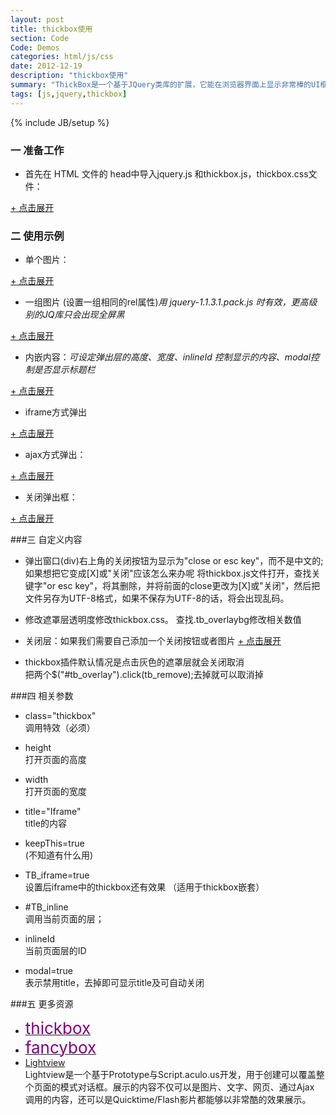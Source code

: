 ```yaml
---
layout: post
title: thickbox使用
section: Code
Code: Demos
categories: html/js/css
date: 2012-12-19
description: "thickbox使用"
summary: "ThickBox是一个基于JQuery类库的扩展，它能在浏览器界面上显示非常棒的UI框，它可以显示单图片，多图片，ajax请求内容或链接内容."
tags: [js,jquery,thickbox]
---
```

{% include JB/setup %}

### 一  准备工作
-   首先在 HTML 文件的 head中导入jquery.js 和thickbox.js，thickbox.css文件：  

<a href="#" onclick="javascript:toggle(this);">+ 点击展开</a>
<div style="display:none;">
{% highlight javascript %}
<script src="jquery.js" type="text/javascript"></script>    //jquery
<script src="thickbox.js" type="text/javascript"></script>  //thickbox
<link rel="stylesheet" href="thickbox.css" type="text/css" /> //弹出层样式
{% endhighlight %}
</div>

### 二  使用示例

-   单个图片： 

<a href="#" onclick="javascript:toggle(this);">+ 点击展开</a>
<div style="display:none;">
{% highlight javascript %}
//title控制显示的标题显示 
<a href="big.jpg" title="点击小图看大图" class="thickbox">  
    <img src="small.jpg" alt="Single Image" />  
</a>
{% endhighlight %}
</div>

-   一组图片 (设置一组相同的rel属性)*用 jquery-1.1.3.1.pack.js 时有效，更高级别的JQ库只会出现全屏黑*

<a href="#" onclick="javascript:toggle(this);">+ 点击展开</a>
<div style="display:none;">
{% highlight javascript %}
<a href="1.jpg" title="1" class="thickbox" rel="gallery-plants"><img src="1_t.jpg" alt="Plant1" /></a>  
<a href="2.jpg" title="1" class="thickbox" rel="gallery-plants"><img src="2_t.jpg" alt="Plant2" /></a>  
<a href="3.jpg" title="1" class="thickbox" rel="gallery-plants"><img src="3_t.jpg" alt="Plant3" /></a>  
<a href="4.jpg" title="1" class="thickbox" rel="gallery-plants"><img src="4_t.jpg" alt="Plant4" /></a>
{% endhighlight %}
</div>

-   内嵌内容：*可设定弹出层的高度、宽度、inlineId 控制显示的内容、modal控制是否显示标题栏*

<a href="#" onclick="javascript:toggle(this);">+ 点击展开</a>
<div style="display:none;">
{% highlight javascript %}
<input type="button" alt="#TB_inline?height=200&width=300&inlineId=test" title="按钮" value="显示" class="thickbox" />
或  
<a href="#TB_inline?height=200&width=300&inlineId=hiddenModalContent&modal=true" title="链接" class="thickbox">显示</a>  
<div id="test" style="display:none">这里是隐藏的内容</div>
{% endhighlight %}
</div>

-   iframe方式弹出  

<a href="#" onclick="javascript:toggle(this);">+ 点击展开</a>
<div style="display:none;">
{% highlight javascript %}
<a href="boxs.html?keepThis=true&TB_iframe=true&height=100&width=220&modal=true" title="显示IF" class="thickbox">显示</a>
{% endhighlight %}
</div>

-   ajax方式弹出： 

<a href="#" onclick="javascript:toggle(this);">+ 点击展开</a>
<div style="display:none;">
{% highlight javascript %}
<a href="box.html?height=350&width=350&modal=true" title="Ajax载入，页面无法查看源代码" class="thickbox">Example</a>
{% endhighlight %}
</div>

-   关闭弹出框：

<a href="#" onclick="javascript:toggle(this);">+ 点击展开</a>
<div style="display:none;">
{% highlight javascript %}
tb_remove();  
self.parent.tb_remove();//如果是子页面
{% endhighlight %}
</div>

###三  自定义内容

-   弹出窗口(div)右上角的关闭按钮为显示为"close or esc key"，而不是中文的; 如果想把它变成\[X\]或"关闭"应该怎么来办呢 
将thickbox.js文件打开，查找关键字"or esc key"，将其删除，并将前面的close更改为\[X\]或"关闭"，然后把文件另存为UTF-8格式，如果不保存为UTF-8的话，将会出现乱码。  

-   修改遮罩层透明度修改thickbox.css。
查找.tb_overlaybg修改相关数值  

-   关闭层：如果我们需要自己添加一个关闭按钮或者图片
<a href="#" onclick="javascript:toggle(this);">+ 点击展开</a>
<div style="display:none;">
{% highlight javascript %}
onclick="self.parent.tb_remove();"  
{% endhighlight %}
</div>

-   thickbox插件默认情况是点击灰色的遮罩层就会关闭取消  
把两个$("#tb_overlay").click(tb_remove);去掉就可以取消掉

###四  相关参数
-   class="thickbox"  
    调用特效（必须）

-   height  
    打开页面的高度

-   width  
    打开页面的宽度

-   title="Iframe"  
    title的内容

-   keepThis=true  
    (不知道有什么用)

-   TB_iframe=true  
    设置后iframe中的thickbox还有效果 （适用于thickbox嵌套）

-   \#TB_inline  
    调用当前页面的层；

-   inlineId  
    当前页面层的ID

-   modal=true  
    表示禁用title，去掉即可显示title及可自动关闭

###五  更多资源

-   <a href="{{site.demourl}}/thickbox/" target="_blank"><span style="font-size:26px;font-bold:bold; color:#800080;">thickbox</span></a>
-   <a href="{{site.demourl}}/fancybox/" target="_blank"><span style="font-size:26px;font-bold:bold; color:#800080;">fancybox</span></a>
-   <a href="http://www.nickstakenburg.com/projects/lightview/" target="_blank">Lightview</a>  
    Lightview是一个基于Prototype与Script.aculo.us开发，用于创建可以覆盖整个页面的模式对话框。展示的内容不仅可以是图片、文字、网页、通过Ajax 调用的内容，还可以是Quicktime/Flash影片都能够以非常酷的效果展示。
